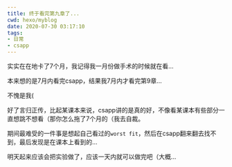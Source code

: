 ```yaml
---
title: 终于看完第九章了...
cwd: hexo/myblog
date: 2020-07-30 03:17:10
tags:
- 日常
- csapp
---
```


实实在在地卡了7个月，我记得我一月份做手术的时候就在看...

本来想的是7月内看完csapp，结果我7月内才看完第9章...

不愧是我(

好了言归正传，比起某课本来说，csapp讲的是真的好，不像看某课本有些部分一直想跳不想看（那你怎么拖了7个月的（我去自裁。

期间最难受的一件事是想起自己看过的`worst fit`，然后在csapp翻来翻去找不到，最后发现是在课本上看到的...

明天起来应该会把实验做了，应该一天内就可以做完吧（大概...

